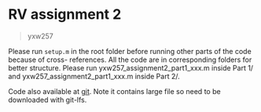 # RV assignment 2

> yxw257

Please run `setup.m` in the root folder before running other parts of the code because of cross-
references.
All the code are in corresponding folders for better structure.
Please run yxw257_assignment2_part1_xxx.m inside Part 1/
and yxw257_assignment2_part1_xxx.m inside Part 2/.

Code also available at [git](https://github.com/sugaE/RV22/tree/main/yxw257_assignment2).
Note it contains large file so need to be downloaded with git-lfs.